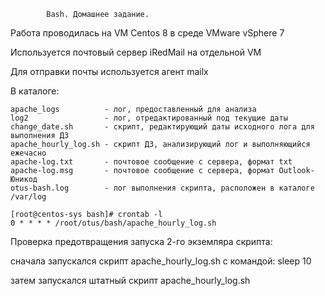 			Bash. Домашнее задание.

Работа проводилась на VM Centos 8 в среде VMware vSphere 7
			
Используетcя почтовый сервер iRedMail на отдельной VM

Для отправки почты используется агент mailx

В каталоге:

	apache_logs          - лог, предоставленный для анализа 
	log2                 - лог, отредактированный под текущие даты
	change_date.sh       - скрипт, редактирующий даты исходного лога для выполнения ДЗ
	apache_hourly_log.sh - скрипт ДЗ, анализирующий лог и выполняющийся ежечасно
    apache-log.txt       - почтовое сообщение с сервера, формат txt
	apache-log.msg       - почтовое сообщение с сервера, формат Outlook-Юникод
	otus-bash.log        - лог выполнения скрипта, расположен в каталоге /var/log
	
    [root@centos-sys bash]# crontab -l
    0 * * * * /root/otus/bash/apache_hourly_log.sh

Проверка предотвращения запуска 2-го экземляра скрипта:

   сначала запускался скрипт apache_hourly_log.sh c командой: sleep 10
   
   затем запускался штатный скрипт apache_hourly_log.sh
   
